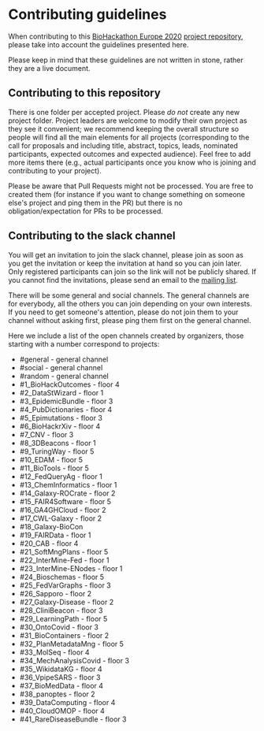 # Contributing guidelines

When contributing to this [BioHackathon Europe 2020](biohackathon-europe.org/) [project repository](https://github.com/elixir-europe/BioHackathon-projects-2020), please take into account the guidelines presented here.

Please keep in mind that these guidelines are not written in stone, rather they are a live document.

## Contributing to this repository

There is one folder per accepted project. Please *do not* create any new project folder. Project leaders are welcome to modify their own project as they see it convenient; we recommend keeping the overall structure so people will find all the main elements for all projects (corresponding to the call for proposals and including title, abstract, topics, leads, nominated participants, expected outcomes and expected audience). Feel free to add more items there (e.g., actual participants once you know who is joining and contributing to your project).

Please be aware that Pull Requests might not be processed. You are free to created them (for instance if you want to change something on someone else's project and ping them in the PR) but there is no obligation/expectation for PRs to be processed. 

## Contributing to the slack channel

You will get an invitation to join the slack channel, please join as soon as you get the invitation or keep the invitation at hand so you can join later. Only registered participants can join so the link will not be publicly shared. If you cannot find the invitations, please send an email to the [mailing list](mailto:biohackathon-europe@elixir-europe.org).

There will be some general and social channels. The general channels are for everybody, all the others you can join depending on your own interests. If you need to get someone's attention, please do not join them to your channel without asking first, please ping them first on the general channel.

Here we include a list of the open channels created by organizers, those starting with a number correspond to projects:
* #general - general channel
* #social - general channel
* #random - general channel
* #1_BioHackOutcomes - floor 4
* #2_DataStWizard - floor 1
* #3_EpidemicBundle - floor 3
* #4_PubDictionaries - floor 4
* #5_Epimutations - floor 3
* #6_BioHackrXiv - floor 4
* #7_CNV - floor 3
* #8_3DBeacons - floor 1
* #9_TuringWay - floor 5
* #10_EDAM - floor 5
* #11_BioTools - floor 5
* #12_FedQueryAg - floor 1
* #13_ChemInformatics - floor 1
* #14_Galaxy-ROCrate - floor 2
* #15_FAIR4Software - floor 5
* #16_GA4GHCloud - floor 2
* #17_CWL-Galaxy - floor 2
* #18_Galaxy-BioCon
* #19_FAIRData - floor 1
* #20_CAB - floor 4
* #21_SoftMngPlans - floor 5
* #22_InterMine-Fed - floor 1
* #23_InterMine-ENodes - floor 1
* #24_Bioschemas - floor 5
* #25_FedVarGraphs - floor 3
* #26_Sapporo - floor 2
* #27_Galaxy-Disease - floor 2
* #28_CliniBeacon - floor 3
* #29_LearningPath - floor 5
* #30_OntoCovid - floor 3
* #31_BioContainers - floor 2
* #32_PlanMetadataMng - floor 5
* #33_MolSeq - floor 4
* #34_MechAnalysisCovid - floor 3
* #35_WikidataKG - floor 4
* #36_VpipeSARS - floor 3
* #37_BioMedData - floor 4
* #38_panoptes - floor 2
* #39_DataComputing - floor 4
* #40_CloudOMOP - floor 4
* #41_RareDiseaseBundle - floor 3
